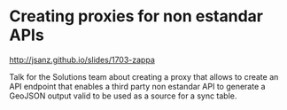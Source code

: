 Creating proxies for non estandar APIs
============================================

http://jsanz.github.io/slides/1703-zappa

Talk for the Solutions team about creating a proxy that allows to create an
API endpoint that enables a third party non estandar API to generate a
GeoJSON output valid to be used as a source for a sync table.